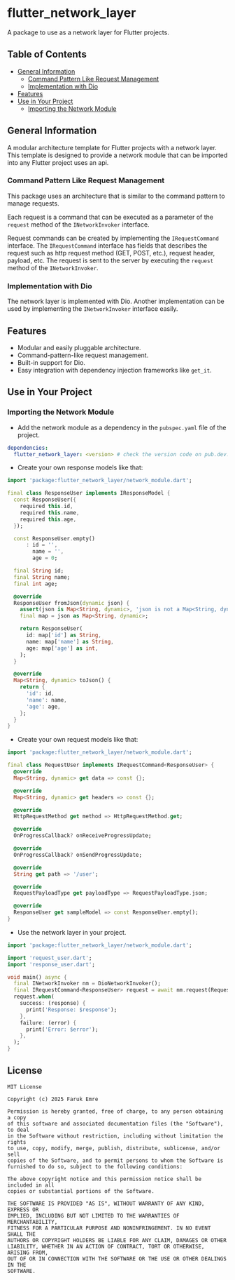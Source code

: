 # flutter_network_layer

A package to use as a network layer for Flutter projects.

## Table of Contents

- [General Information](#general-information)
    - [Command Pattern Like Request Management](#command-pattern-like-request-management)
    - [Implementation with Dio](#implementation-with-dio)
- [Features](#features)
- [Use in Your Project](#use-in-your-project)
    - [Importing the Network Module](#importing-the-network-module)

## General Information

A modular architecture template for Flutter projects with a network layer. This template is designed to provide a
network module that can be imported into any Flutter project uses an api.

### Command Pattern Like Request Management

This package uses an architecture that is similar to the command pattern to manage requests.

Each request is a command that can be executed as a parameter of the `request` method of the `INetworkInvoker`
interface.

Request commands can be created by implementing the `IRequestCommand` interface. The `IRequestCommand` interface has
fields that describes the request such as http request method (GET, POST, etc.), request header, payload, etc. The
request is sent to the server by executing the `request` method of the `INetworkInvoker`.

### Implementation with Dio

The network layer is implemented with Dio. Another implementation can be used by implementing the `INetworkInvoker`
interface easily.

## Features

- Modular and easily pluggable architecture.
- Command-pattern-like request management.
- Built-in support for Dio.
- Easy integration with dependency injection frameworks like `get_it`.

## Use in Your Project

### Importing the Network Module

- Add the network module as a dependency in the `pubspec.yaml` file of the project.

```yaml
dependencies:
  flutter_network_layer: <version> # check the version code on pub.dev.
```

- Create your own response models like that:

```dart
import 'package:flutter_network_layer/network_module.dart';

final class ResponseUser implements IResponseModel {
  const ResponseUser({
    required this.id,
    required this.name,
    required this.age,
  });

  const ResponseUser.empty()
      : id = '',
        name = '',
        age = 0;

  final String id;
  final String name;
  final int age;

  @override
  ResponseUser fromJson(dynamic json) {
    assert(json is Map<String, dynamic>, 'json is not a Map<String, dynamic>');
    final map = json as Map<String, dynamic>;

    return ResponseUser(
      id: map['id'] as String,
      name: map['name'] as String,
      age: map['age'] as int,
    );
  }

  @override
  Map<String, dynamic> toJson() {
    return {
      'id': id,
      'name': name,
      'age': age,
    };
  }
}
```

- Create your own request models like that:

```dart
import 'package:flutter_network_layer/network_module.dart';

final class RequestUser implements IRequestCommand<ResponseUser> {
  @override
  Map<String, dynamic> get data => const {};

  @override
  Map<String, dynamic> get headers => const {};

  @override
  HttpRequestMethod get method => HttpRequestMethod.get;

  @override
  OnProgressCallback? onReceiveProgressUpdate;

  @override
  OnProgressCallback? onSendProgressUpdate;

  @override
  String get path => '/user';

  @override
  RequestPayloadType get payloadType => RequestPayloadType.json;

  @override
  ResponseUser get sampleModel => const ResponseUser.empty();
}
```

- Use the network layer in your project.

```dart
import 'package:flutter_network_layer/network_module.dart';

import 'request_user.dart';
import 'response_user.dart';

void main() async {
  final INetworkInvoker nm = DioNetworkInvoker();
  final IRequestCommand<ResponseUser> request = await nm.request(RequestUser());
  request.when(
    success: (response) {
      print('Response: $response');
    },
    failure: (error) {
      print('Error: $error');
    },
  );
}
```

## License

```
MIT License

Copyright (c) 2025 Faruk Emre

Permission is hereby granted, free of charge, to any person obtaining a copy
of this software and associated documentation files (the "Software"), to deal
in the Software without restriction, including without limitation the rights
to use, copy, modify, merge, publish, distribute, sublicense, and/or sell
copies of the Software, and to permit persons to whom the Software is
furnished to do so, subject to the following conditions:

The above copyright notice and this permission notice shall be included in all
copies or substantial portions of the Software.

THE SOFTWARE IS PROVIDED "AS IS", WITHOUT WARRANTY OF ANY KIND, EXPRESS OR
IMPLIED, INCLUDING BUT NOT LIMITED TO THE WARRANTIES OF MERCHANTABILITY,
FITNESS FOR A PARTICULAR PURPOSE AND NONINFRINGEMENT. IN NO EVENT SHALL THE
AUTHORS OR COPYRIGHT HOLDERS BE LIABLE FOR ANY CLAIM, DAMAGES OR OTHER
LIABILITY, WHETHER IN AN ACTION OF CONTRACT, TORT OR OTHERWISE, ARISING FROM,
OUT OF OR IN CONNECTION WITH THE SOFTWARE OR THE USE OR OTHER DEALINGS IN THE
SOFTWARE.
```
